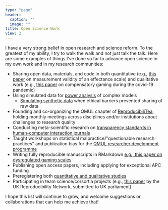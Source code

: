 ```yaml
---
type: "page"
header:
  caption: ""
  image: ""
title: Open Science Work
view: 2
---
```


I have a very strong belief in open research and science reform. To the greatest of my ability, I try to walk the walk and not just talk the talk. Here are some examples of things I've done so far to advance open science in my own work and in my research communities:

- Sharing open data, materials, and code in both quantitative (e.g., [this paper](https://osf.io/6gmw2/) on measurement validity of an effectance scale) and qualitative work (e.g., [this paper](https://osf.io/vp7ye/) on compensatory gaming during the covid-19 pandemic)
- Using simulated data for [power analysis](https://osf.io/vp7ye/) of complex models
  - [Simulating synthetic data](https://osf.io/gvdf4/) when ethical barriers prevented sharing of raw data
- Founding and co-organizing the QMUL chapter of [ReproducibiliTea](https://reproducibilitea.org), holding monthly meetings across disciplines and/or institutions about challenges to research quality
- Conducting meta-scientific research on [transparency standards in human-computer interaction journals](https://doi.org/10.1145/3411764.3445584)
- Taught workshops on statistical malpractice/"questionable research practices" and publication bias for the [QMUL researcher development programme](https://www.qmul.ac.uk/queenmaryacademy/researcher-development/)
- Writing fully reproducible manuscripts in RMarkdown [e.g., this paper on dysregulated gaming scales](https://osf.io/h9kmv/)
- Publishing open access papers, including applying for exceptional APC funding
- Preregistering both [quantitative and qualitative studies](https://osf.io/6gmw2/)
- Participating in team science/corsortia projects (e.g., [this paper](https://osf.io/xzfa2) by the UK Reproducibility Network, submitted to UK parliament)

I hope this list will continue to grow, and welcome suggestions or collaborations that can help me achieve that!